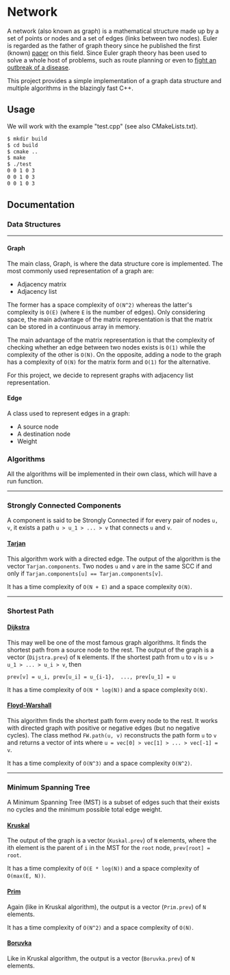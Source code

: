 # Network

A network (also known as graph) is a mathematical structure made up by a set of points or nodes and a set of edges (links between two nodes).
Euler is regarded as the father of graph theory since he published the first (known) [paper](https://en.wikipedia.org/wiki/Seven_Bridges_of_Königsberg) on this field.
Since Euler graph theory has been used to solve a whole host of problems, such as route planning or even to [fight an outbreak of a disease](https://blogs.cornell.edu/info2040/2014/09/15/graph-theory-applied-to-disease-transmission/).

This project provides a simple implementation of a graph data structure and multiple algorithms in the blazingly fast C++.

## Usage

We will work with the example "test.cpp" (see also CMakeLists.txt).

```bash
$ mkdir build
$ cd build
$ cmake ..
$ make
$ ./test
0 0 1 0 3 
0 0 1 0 3 
0 0 1 0 3 
```

## Documentation 

### Data Structures

---
#### Graph

The main class, Graph, is where the data structure core is implemented.
The most commonly used representation of a graph are:
- Adjacency matrix
- Adjacency list

The former has a space complexity of `O(N^2)` whereas the latter's complexity is `O(E)` (where `E` is the number of edges).
Only considering space, the main advantage of the matrix representation is that the matrix can be stored in a continuous array in memory.

The main advantage of the matrix representation is that the complexity of checking whether an edge between two nodes exists
is `O(1)` while the complexity of the other is `O(N)`.
On the opposite, adding a node to the graph has a complexity of `O(N)` for the matrix form and `O(1)` for the alternative.

For this project, we decide to represent graphs with adjacency list representation.

#### Edge

A class used to represent edges in a graph: 
- A source node
- A destination node
- Weight

### Algorithms

All the algorithms will be implemented in their own class, which will have a run function.

---
### Strongly Connected Components

A component is said to be Strongly Connected if for every pair of nodes `u, v`, it exists a path `u > u_1 > ... > v` that connects `u` and `v`.

#### [Tarjan](https://en.wikipedia.org/wiki/Tarjan%27s_strongly_connected_components_algorithm)

This algorithm work with a directed edge. The output of the algorithm is the vector `Tarjan.components`. 
Two nodes `u` and `v` are in the same SCC if and only if `Tarjan.components[u] == Tarjan.components[v]`.

It has a time complexity of `O(N + E)` and a space complexity `O(N)`.

---
### Shortest Path

#### [Dijkstra](https://en.wikipedia.org/wiki/Dijkstra%27s_algorithm)

This may well be one of the most famous graph algorithms. 
It finds the shortest path from a source node to the rest. 
The output of the graph is a vector (`Dijstra.prev`) of `N` elements. 
If the shortest path from `u` to `v` is `u > u_1 > ... > u_i > v`, then

``
prev[v] = u_i,
prev[u_i] = u_{i-1}, 
...,
prev[u_1] = u
``

It has a time complexity of `O(N * log(N))` and a space complexity `O(N)`.

#### [Floyd-Warshall](https://en.wikipedia.org/wiki/Floyd–Warshall_algorithm)

This algorithm finds the shortest path form every node to the rest.
It works with directed graph with positive or negative edges (but no negative cycles).
The class method `FW.path(u, v)` reconstructs the path form `u` to `v` and returns a vector of ints where 
``
u = vec[0] > vec[1] > ... > vec[-1] = v
``.

It has a time complexity of `O(N^3)` and a space complexity `O(N^2)`.

---
### Minimum Spanning Tree

A Minimum Spanning Tree (MST) is a subset of edges such that their exists no cycles and the minimum possible total edge weight.

#### [Kruskal](https://en.wikipedia.org/wiki/Kruskal%27s_algorithm)

The output of the graph is a vector (`Kuskal.prev`) of `N` elements, where the ith element is the parent of `i` in the MST for the `root` node, `prev[root] = root`.

It has a time complexity of `O(E * log(N))` and a space complexity of `O(max(E, N))`.

#### [Prim](https://en.wikipedia.org/wiki/Prim%27s_algorithm)

Again (like in Kruskal algorithm), the output is a vector (`Prim.prev`) of `N` elements.

It has a time complexity of `O(N^2)` and a space complexity of `O(N)`.

#### [Boruvka](https://en.wikipedia.org/wiki/Borůvka%27s_algorithm)

Like in Kruskal algorithm, the output is a vector (`Boruvka.prev`) of `N` elements.
